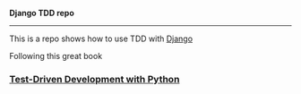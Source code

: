 **Django TDD repo**
***
This is a repo shows how to use TDD with [Django](https://docs.djangoproject.com/)
<br>

Following this great book <br>
### [Test-Driven Development with Python](https://www.amazon.com/Test-Driven-Development-Python-Selenium-JavaScript/dp/1491958707)
